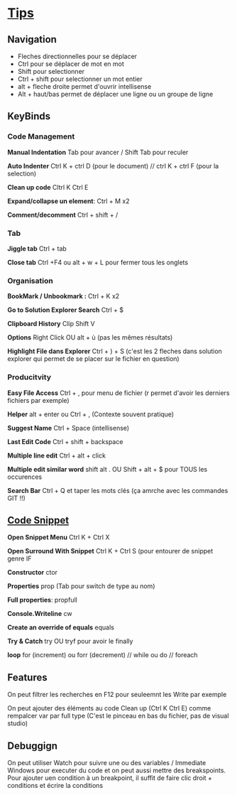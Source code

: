 # [Tips](https://github.com/kendrahavens/ProductivityFeatures)

## Navigation

* Fleches directionnelles pour se déplacer
* Ctrl pour se déplacer de mot en mot
* Shift pour selectionner
* Ctrl + shift pour selectionner un mot entier
* alt + fleche droite permet d'ouvrir intellisense
* Alt + haut/bas permet de déplacer une ligne ou un groupe de ligne

## KeyBinds

### Code Management

**Manual Indentation** Tab pour avancer  / Shift Tab pour reculer

**Auto Indenter** Ctrl K + ctrl D (pour le document) // ctrl K + ctrl F (pour la selection)

**Clean up code** Cltrl K Ctrl E

**Expand/collapse un element**: Ctrl + M x2

**Comment/decomment** Ctrl  + shift + /

### Tab

**Jiggle tab** Ctrl + tab

**Close tab** Ctrl +F4 ou alt + w + L pour fermer tous les onglets


### Organisation

**BookMark / Unbookmark :** Ctrl + K x2

**Go to Solution Explorer Search** Ctrl + $ 
 
**Clipboard History** Clip Shift V

**Options** Right Click OU alt + ù (pas les mêmes résultats)

**Highlight File dans Explorer** Ctrl + ) + S (c'est les 2 fleches dans solution explorer qui permet de se placer sur le fichier en question)


### Producitvity

**Easy File Access** Ctrl + , pour menu de fichier (r permet d'avoir les derniers fichiers par exemple)

**Helper** alt + enter ou Ctrl + , (Contexte souvent pratique)

**Suggest Name** Ctrl + Space (intellisense)

**Last Edit Code** Ctrl + shift + backspace

**Multiple line edit** Ctrl + alt + click

**Multiple edit similar word** shift alt . OU Shift + alt + $ pour TOUS les occurences

**Search Bar** Ctrl + Q et taper les mots clés (ça amrche avec les commandes GIT !!)

## [Code Snippet](https://docs.microsoft.com/en-us/visualstudio/ide/visual-csharp-code-snippets?view=vs-2019)

**Open Snippet Menu** Ctrl K + Ctrl X

**Open Surround With Snippet** Ctrl K + Ctrl S (pour entourer de snippet genre IF

**Constructor** ctor

**Properties** prop (Tab pour switch de type au nom)

**Full properties**: propfull

**Console.Writeline** cw

**Create an override of equals** equals

**Try & Catch** try OU tryf pour avoir le finally

**loop** for (increment) ou forr (decrement) // while ou do  // foreach

## Features

On peut filtrer les recherches en F12 pour seuleemnt les Write par exemple

On peut ajouter des éléments au code Clean up (Ctrl K Ctrl E) comme rempalcer var par full type (C'est le pinceau en bas du fichier, pas de visual studio)

## Debuggign

On peut utiliser Watch pour suivre une ou des variables / Immediate Windows pour executer du code et on peut aussi mettre des breakspoints. Pour ajouter uen condition à un breakpoint, il suffit de faire clic droit + conditions et écrire la conditions
